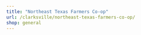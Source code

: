 ```yaml
---
title: "Northeast Texas Farmers Co-op"
url: /clarksville/northeast-texas-farmers-co-op/
shop: general
---
```

